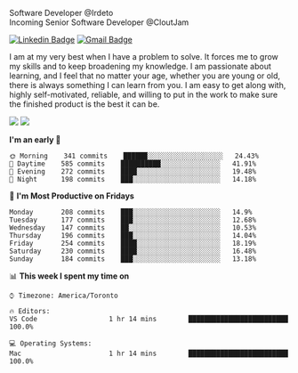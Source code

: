 Software Developer @Irdeto
<br />
Incoming Senior Software Developer @CloutJam

[![Linkedin Badge](https://img.shields.io/badge/-Jesse%20Okeya-6633cc?style=flat-square&logo=Linkedin&logoColor=white&link=https://www.linkedin.com/in/jesse-okeya-45a38510a/)](https://www.linkedin.com/in/jesse-okeya-45a38510a/) 
[![Gmail Badge](https://img.shields.io/badge/-jesseokeya@gmail.com-6633cc?style=flat-square&logo=Gmail&logoColor=white&link=mailto:jesseokeya@gmail.com)](mailto:jesseokeya@gmail.com)

I am at my very best when I have a problem to solve. It forces me to grow my skills and to keep broadening my knowledge. I am passionate about learning, and I feel that no matter your age, whether you are young or old, there is always something I can learn from you. I am easy to get along with, highly self-motivated, reliable, and willing to put in the work to make sure the finished product is the best it can be.

![](https://github-readme-stats.vercel.app/api?username=jesseokeya&show_icons=true&theme=radical) ![](https://github-readme-stats.vercel.app/api/top-langs/?username=jesseokeya&layout=compact&theme=radical)

<!--START_SECTION:waka-->
**I'm an early 🐤** 

```text
🌞 Morning    341 commits    ██████░░░░░░░░░░░░░░░░░░░   24.43% 
🌆 Daytime    585 commits    ██████████░░░░░░░░░░░░░░░   41.91% 
🌃 Evening    272 commits    ████░░░░░░░░░░░░░░░░░░░░░   19.48% 
🌙 Night      198 commits    ███░░░░░░░░░░░░░░░░░░░░░░   14.18%

```
📅 **I'm Most Productive on Fridays** 

```text
Monday       208 commits    ███░░░░░░░░░░░░░░░░░░░░░░   14.9% 
Tuesday      177 commits    ███░░░░░░░░░░░░░░░░░░░░░░   12.68% 
Wednesday    147 commits    ██░░░░░░░░░░░░░░░░░░░░░░░   10.53% 
Thursday     196 commits    ███░░░░░░░░░░░░░░░░░░░░░░   14.04% 
Friday       254 commits    ████░░░░░░░░░░░░░░░░░░░░░   18.19% 
Saturday     230 commits    ████░░░░░░░░░░░░░░░░░░░░░   16.48% 
Sunday       184 commits    ███░░░░░░░░░░░░░░░░░░░░░░   13.18%

```


📊 **This week I spent my time on** 

```text
⌚︎ Timezone: America/Toronto

🔥 Editors: 
VS Code                  1 hr 14 mins        █████████████████████████   100.0%

💻 Operating Systems: 
Mac                      1 hr 14 mins        █████████████████████████   100.0%

```


<!--END_SECTION:waka-->

